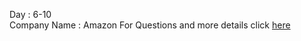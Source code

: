 Day : 6-10                                                               
Company Name : Amazon
For Questions and more details click [here](https://docs.google.com/document/d/1KH9GVaUCET-y5SL5sg6DAnon9XwRRW-sPiyJ2p7FRLs/edit)
